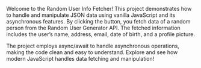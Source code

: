 Welcome to the Random User Info Fetcher! This project demonstrates how to handle and manipulate JSON data using vanilla JavaScript and its asynchronous features. By clicking the button, you fetch data of a random person from the Random User Generator API. The fetched information includes the user’s name, address, email, date of birth, and a profile picture.

The project employs async/await to handle asynchronous operations, making the code clean and easy to understand. Explore and see how modern JavaScript handles data fetching and manipulation!

